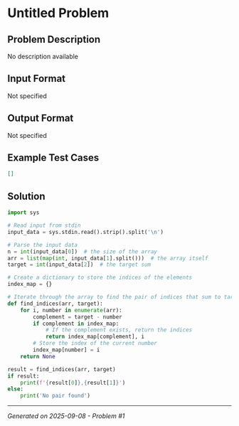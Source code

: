# Untitled Problem

## Problem Description
No description available

## Input Format
Not specified

## Output Format
Not specified

## Example Test Cases
```json
[]
```

## Solution
```python
import sys

# Read input from stdin
input_data = sys.stdin.read().strip().split('\n')

# Parse the input data
n = int(input_data[0])  # the size of the array
arr = list(map(int, input_data[1].split()))  # the array itself
target = int(input_data[2])  # the target sum

# Create a dictionary to store the indices of the elements
index_map = {}

# Iterate through the array to find the pair of indices that sum to target
def find_indices(arr, target):
    for i, number in enumerate(arr):
        complement = target - number
        if complement in index_map:
            # If the complement exists, return the indices
            return index_map[complement], i
        # Store the index of the current number
        index_map[number] = i
    return None

result = find_indices(arr, target)
if result:
    print(f'{result[0]},{result[1]}')
else:
    print('No pair found')
```

---
*Generated on 2025-09-08 - Problem #1*